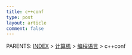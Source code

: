 ```yaml
---
title: c++conf
type: post
layout: article
comment: false
---
```


PARENTS: [INDEX](/gknows/wiki) > [计算机](/gknows/计算机) > [编程语言](/gknows/编程语言) > c++conf

